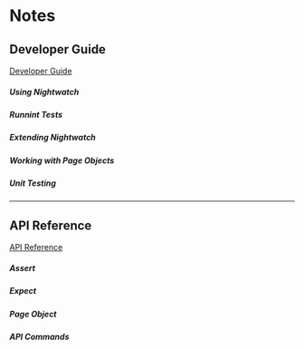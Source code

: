 # Notes

## Developer Guide
[Developer Guide](https://nightwatchjs.org/guide/)


##### Using Nightwatch
##### Runnint Tests 
##### Extending Nightwatch 
##### Working with Page Objects 
##### Unit Testing

___

## API Reference
[API Reference](https://nightwatchjs.org/api/)

##### Assert
##### Expect
##### Page Object
##### API Commands
